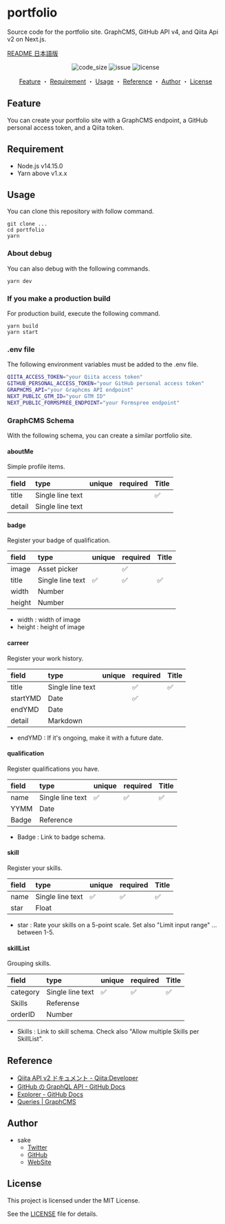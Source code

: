 # portfolio

Source code for the portfolio site. GraphCMS, GitHub API v4, and Qiita Api v2 on Next.js.

[README 日本語版](/README_ja.md)

<div align="center">

</div>
  
<div align="center">
<img src="https://img.shields.io/github/languages/code-size/sakelog/portfolio" alt="code_size" >
<img src="https://img.shields.io/github/issues/sakelog/portfolio" alt="issue">
<img src="https://img.shields.io/github/license/sakelog/portfolio" alt="license">
</div>

<div align="center">
  
  [Feature](#feature)
  ・
  [Requirement](#requirement)
  ・
  [Usage](#usage)
  ・
  [Reference](#reference)
  ・
  [Author](#author)
  ・
  [License](#license)
  
</div>

## Feature

You can create your portfolio site with a GraphCMS endpoint, a GitHub personal access token, and a Qiita token.

## Requirement

-   Node.js v14.15.0
-   Yarn above v1.x.x

## Usage

You can clone this repository with follow command.

```shell
git clone ...
cd portfolio
yarn
```

### About debug

You can also debug with the following commands.

```shell
yarn dev
```

### If you make a production build

For production build, execute the following command.

```shell
yarn build
yarn start
```

### .env file

The following environment variables must be added to the .env file.

```sh
QIITA_ACCESS_TOKEN="your Qiita access token"
GITHUB_PERSONAL_ACCESS_TOKEN="your GitHub personal access token"
GRAPHCMS_API="your Graphcms API endpoint"
NEXT_PUBLIC_GTM_ID="your GTM ID"
NEXT_PUBLIC_FORMSPREE_ENDPOINT="your Formspree endpoint"
```

### GraphCMS Schema

With the following schema, you can create a similar portfolio site.

#### aboutMe

Simple profile items.

| field  | type             | unique | required | Title |
| :----- | :--------------- | :----- | :------- | :---- |
| title  | Single line text |        |          | ✅     |
| detail | Single line text |        |          |       |

#### badge

Register your badge of qualification.

| field  | type             | unique | required | Title |
| :----- | :--------------- | :----- | :------- | :---- |
| image  | Asset picker     |        | ✅        |       |
| title  | Single line text | ✅      | ✅        | ✅     |
| width  | Number           |        |          |       |
| height | Number           |        |          |       |

-   width : width of image
-   height : height of image

#### carreer

Register your work history.

| field    | type             | unique | required | Title |
| :------- | :--------------- | :----- | :------- | :---- |
| title    | Single line text |        | ✅        | ✅     |
| startYMD | Date             |        | ✅        |       |
| endYMD   | Date             |        |          |       |
| detail   | Markdown         |        |          |       |

-   endYMD : If it's ongoing, make it with a future date.

#### qualification

Register qualifications you have.

| field | type             | unique | required | Title |
| :---- | :--------------- | :----- | :------- | :---- |
| name  | Single line text | ✅      | ✅        | ✅     |
| YYMM  | Date             |        |          |       |
| Badge | Reference        |        |          |       |

- Badge : Link to badge schema.

#### skill

Register your skills.

| field | type             | unique | required | Title |
| :---- | :--------------- | :----- | :------- | :---- |
| name  | Single line text | ✅      | ✅        | ✅     |
| star  | Float            |        |          |       |

- star : Rate your skills on a 5-point scale. Set also "Limit input range" ... between 1-5.

#### skillList

Grouping skills.

| field    | type             | unique | required | Title |
| :------- | :--------------- | :----- | :------- | :---- |
| category | Single line text | ✅      | ✅        | ✅     |
| Skills   | Referense        |        |          |       |
| orderID  | Number           |        |          |       |

- Skills : Link to skill schema. Check also "Allow multiple Skills per SkillList".

## Reference

-   [Qiita API v2 ドキュメント - Qiita:Developer](https://qiita.com/api/v2/docs)
-   [GitHub の GraphQL API - GitHub Docs](https://docs.github.com/ja/graphql)
-   [Explorer - GitHub Docs](https://docs.github.com/ja/graphql/overview/explorer)
-   [Queries | GraphCMS](https://graphcms.com/docs/api-reference/content-api/queries)

## Author

-   sake
    -   [Twitter](https://twitter.com/sake_engineer)
    -   [GitHub](https://github.com/sakelog)
    -   [WebSite](https://sakeengineer.com/)

## License

This project is licensed under the MIT License.

See the [LICENSE](/LICENSE) file for details.
